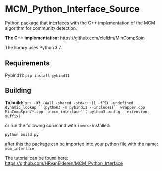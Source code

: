 # MCM_Python_Interface_Source

Python package that interfaces with the C++ implementation of the MCM algorithm for community detection.

**The C++ implementation:** https://github.com/clelidm/MinCompSpin

The library uses Python 3.7.

## Requirements

Pybind11: `pip install pybind11`

## Building

**To build:**   `g++ -O3 -Wall -shared -std=c++11 -fPIC -undefined dynamic_lookup ``(python3 -m pybind11 --includes)`` wrapper.cpp MinCompSpin/*.cpp -o mcm_interface``( python3-config --extension-suffix)`

or run the following command with `invoke` installed:

`python build.py`

after this the package can be imported into your python file with the name: `mcm_interface`

The tutorial can be found here: https://github.com/HRvanElderen/MCM_Python_Interface
